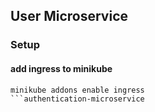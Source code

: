 ## User Microservice

### Setup
#### add ingress to minikube
```
minikube addons enable ingress
```authentication-microservice

